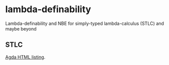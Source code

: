 # lambda-definability
Lambda-definability and NBE for simply-typed lambda-calculus (STLC) and maybe beyond

## STLC

[Agda HTML listing](https://andreasabel.github.io/lf-definability/stlc/Everything.html).
